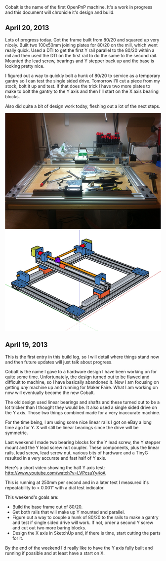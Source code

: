 Cobalt is the name of the first OpenPnP machine. It's a work in progress and this document will chronicle it's design and build.

## April 20, 2013

Lots of progress today. Got the frame built from 80/20 and squared up very nicely. Built two 100x50mm joining plates for 80/20 on the mill, which went really quick. Used a DTI to get the first Y rail parallel to the 80/20 within a mil and then used the DTI on the first rail to do the same to the second rail. Mounted the lead screw, bearings and Y stepper back up and the base is looking pretty nice.

I figured out a way to quickly bolt a hunk of 80/20 to service as a temporary gantry so I can test the single sided drive. Tomorrow I'll cut a piece from my stock, bolt it up and test. If that does the trick I have two more plates to make to bolt the gantry to the Y axis and then I'll start on the X axis bearing blocks.

Also did quite a bit of design work today, fleshing out a lot of the next steps.

![](images/2013-04-21-00.png)
![](images/2013-04-21-01.png)

## April 19, 2013

This is the first entry in this build log, so I will detail where things stand now and then future updates will just talk about progress.

Cobalt is the name I gave to a hardware design I have been working on for quite some time. Unfortunately, the design turned out to be flawed and difficult to machine, so I have basically abandoned it. Now I am focusing on getting *any* machine up and running for Maker Faire. What I am working on now will eventually become the new Cobalt.

The old design used linear bearings and shafts and these turned out to be a lot tricker than I thought they would be. It also used a single sided drive on the Y axis. Those two things combined made for a very inaccurate machine.

For the time being, I am using some nice linear rails I got on eBay a long time ago for Y. X will still be linear bearings since the drive will be symmetric.

Last weekend I made two bearing blocks for the Y lead screw, the Y stepper mount and the Y lead screw nut coupler. These components, plus the linear rails, lead screw, lead screw nut, various bits of hardware and a TinyG resulted in a very accurate and fast half of Y axis. 

Here's a short video showing the half Y axis test: http://www.youtube.com/watch?v=LVPcsuYy4oA

This is running at 250mm per second and in a later test I measured it's repeatability to < 0.001" with a dial test indicator.

This weekend's goals are:

* Build the base frame out of 80/20.
* Get both rails that will make up Y mounted and parallel.
* Figure out a way to couple a hunk of 80/20 to the rails to make a gantry and test if single sided drive will work. If not, order a second Y screw and cut out two more baring blocks.
* Design the X axis in SketchUp and, if there is time, start cutting the parts for it.

By the end of the weekend I'd really like to have the Y axis fully built and running if possible and at least have a start on X.
